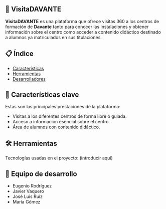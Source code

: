 ## 📍 VisitaDAVANTE

**VisitaDAVANTE** es una plataforma que ofrece visitas 360 a los centros de formación de **Davante** tanto para conocer las instalaciones y obtener información sobre el centro como acceder a contenido didáctico destinado a alumnos ya matriculados en sus titulaciones.

    
## 📋 Índice
- [Características](https://github.com/marvgomexp/visitasvirtuales/edit/main/README.md#caracter%C3%ADsticas-clave)
- [Herramientas](https://github.com/marvgomexp/visitasvirtuales/edit/main/README.md#herramientas)
- [Desarrolladores](https://github.com/marvgomexp/visitasvirtuales/edit/main/README.md#equipo-de-desarrollo)


## 🎯 Características clave
Estas son las principales prestaciones de la plataforma:

- Visitas a los diferentes centros de forma libre o guiada.
- Acceso a información esencial sobre el centro.
- Área de alumnos con contenido didáctico.


## 🛠️ Herramientas
Tecnologías usadas en el proyecto:
(introducir aquí)

## 👥 Equipo de desarrollo

- Eugenio Rodríguez
- Javier Vaquero
- José Luis Ruiz
- María Gómez
